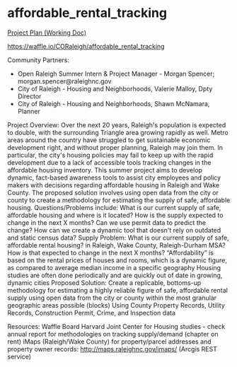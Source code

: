 # affordable_rental_tracking

<a href="https://docs.google.com/document/d/1h_whowYO5vyz33_4gBjxbH1tO2SHVkW9zOFTRv9sAKo/edit#heading=h.6ih3fsc7egwx">Project Plan (Working Doc) </a>

https://waffle.io/CORaleigh/affordable_rental_tracking

Community Partners:
<ul>
<li>Open Raleigh Summer Intern & Project Manager - Morgan Spencer; morgan.spencer@raleighnc.gov</li>
<li>City of Raleigh - Housing and Neighborhoods, Valerie Malloy, Dpty Director</li>
<li>City of Raleigh - Housing and Neighborhoods, Shawn McNamara, Planner</li>
</ul>

Project Overview:
Over the next 20 years, Raleigh's population is expected to double, with the surrounding Triangle area growing rapidly as well. Metro areas around the country have struggled to get sustainable economic development right, and without proper planning, Raleigh may join them. In particular, the city's housing policies may fail to keep up with the rapid development due to a lack of accessible tools tracking changes in the affordable housing inventory.
This summer project aims to develop dynamic, fact-based awareness tools to assist city employees and policy makers with decisions regarding affordable housing in Raleigh and Wake County. The proposed solution involves using open data from the city or county to create a methodology for estimating the supply of safe, affordable housing.
Questions/Problems include: What is our current supply of safe, affordable housing and where is it located? How is the supply expected to change in the next X months? Can we use permit data to predict the change? How can we create a dynamic tool that doesn't rely on outdated and static census data?
Supply Problem: What is our current supply of safe, affordable rental housing? in Raleigh, Wake County, Raleigh-Durham MSA? How is that expected to change in the next X months?
“Affordability” is based on the rental prices of houses and rooms, which is a dynamic figure, as compared to average median income in a specific geography
Housing studies are often done periodically and are quickly out of date in growing, dynamic cities
Proposed Solution: Create a replicable, bottoms-up methodology for estimating a highly reliable figure of safe, affordable rental supply using open data from the city or county within the most granular geographic areas possible (blocks)
Using County Property Records, Utility Records, Construction Permit, Crime, and Inspection data

Resources:
Waffle Board
Harvard Joint Center for Housing studies - check annual report for methodologies on tracking supply/demand (chapter on rent) 
iMaps (Raleigh/Wake County) for property/parcel addresses and property owner records:  http://maps.raleighnc.gov/imaps/ (Arcgis REST service)


